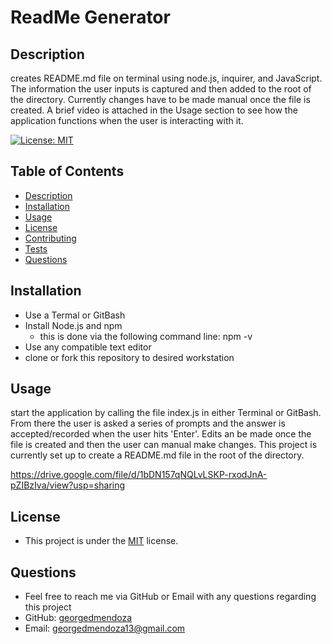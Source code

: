 # ReadMe Generator   
  ## Description 
  creates README.md file on terminal using node.js, inquirer, and JavaScript. The information the user inputs is captured and then added to the root of the directory. Currently changes have to be made manual once the file is created. A brief video is attached in the Usage section to see how the application functions when the user is interacting with it.


  [![License: MIT](https://img.shields.io/badge/License-MIT-yellow.svg)](https://opensource.org/licenses/MIT)
  ## Table of Contents
  - [Description](#description)
  - [Installation](#installation)
  - [Usage](#usage)
  - [License](#license)
  - [Contributing](#contributing)
  - [Tests](#tests)
  - [Questions](#questions)

  ## Installation 
  - Use a Termal or GitBash
  - Install Node.js and npm
    - this is done via the following command line: npm -v
  - Use any compatible text editor
  - clone or fork this repository to desired workstation

  ## Usage
  start the application by calling the file index.js in either Terminal or GitBash. From there the user is asked a series of prompts and the answer is accepted/recorded when the user hits 'Enter'. Edits an be made once the file is created and then the user can manual make changes. This project is currently set up to create a README.md file in the root of the directory.

  https://drive.google.com/file/d/1bDN157qNQLvLSKP-rxodJnA-pZIBzIva/view?usp=sharing
  
  ## License
  - This project is under the [MIT](https://opensource.org/licenses/MIT) license. 

  ## Questions
  - Feel free to reach me via GitHub or Email with any questions regarding this project
  - GitHub: [georgedmendoza](https://github.com/georgedmendoza)
  - Email: [georgedmendoza13@gmail.com](mailto:georgedmendoza13@gmail.com)

